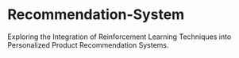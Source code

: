 # Recommendation-System
Exploring the Integration of Reinforcement Learning  Techniques into Personalized Product Recommendation  Systems. 
